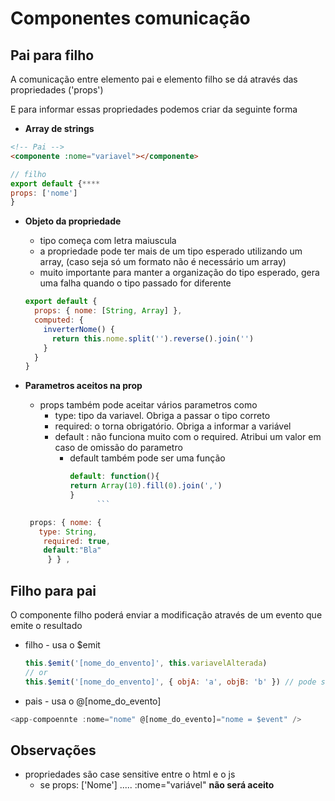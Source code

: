 # Componentes comunicação

## Pai para filho

A comunicação entre elemento pai e elemento filho se dá através das propriedades ('props')

E para informar essas propriedades podemos criar da seguinte forma

- **Array de strings**

```html
<!-- Pai -->
<componente :nome="variavel"></componente>
```

```js
// filho
export default {****
props: ['nome']
}
```

- **Objeto da propriedade**

  - tipo começa com letra maiuscula
  - a propriedade pode ter mais de um tipo esperado utilizando um array, (caso seja só um formato não é necessário um array)
  - muito importante para manter a organização do tipo esperado, gera uma falha quando o tipo passado for diferente

  ```js
  export default {
    props: { nome: [String, Array] },
    computed: {
      inverterNome() {
        return this.nome.split('').reverse().join('')
      }
    }
  }
  ```

- **Parametros aceitos na prop**

  - props também pode aceitar vários parametros como
    - type: tipo da variavel. Obriga a passar o tipo correto
    - required: o torna obrigatório. Obriga a informar a variável
    - default : não funciona muito com o required. Atribui um valor em caso de omissão do parametro
      - default também pode ser uma função
        ````js
        default: function(){
        return Array(10).fill(0).join(',')
        }
              ```
        ````

  ```js
   props: { nome: {
     type: String,
      required: true,
      default:"Bla"
       } } ,

  ```

## Filho para pai

O componente filho poderá enviar a modificação através de um evento que emite o resultado

- filho - usa o \$emit

  ```js
  this.$emit('[nome_do_envento]', this.variavelAlterada)
  // or
  this.$emit('[nome_do_envento]', { objA: 'a', objB: 'b' }) // pode ser um objeto 
  ```

- pais - usa o @[nome_do_evento]

```js
<app-compoennte :nome="nome" @[nome_do_evento]="nome = $event" />

```

## Observações

- propriedades são case sensitive entre o html e o js
  - se props: ['Nome'] ..... :nome="variável" **não será aceito**
